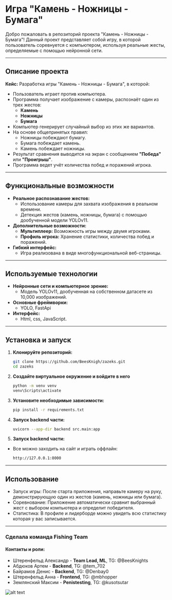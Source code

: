 # Игра "Камень - Ножницы - Бумага"

Добро пожаловать в репозиторий проекта "Камень - Ножницы - Бумага"! Данный проект представляет собой игру, в которой пользователь соревнуется с компьютером, используя реальные жесты, определяемые с помощью нейронной сети.

---

## Описание проекта

**Кейс:** Разработка игры "Камень - Ножницы - Бумага", в которой:
- Пользователь играет против компьютера.
- Программа получает изображение с камеры, распознаёт один из трех жестов:
  - **Камень**
  - **Ножницы**
  - **Бумага**
- Компьютер генерирует случайный выбор из этих же вариантов.
- На основе общепринятых правил:
  - Ножницы побеждают бумагу.
  - Бумага побеждает камень.
  - Камень побеждает ножницы.
- Результат сравнения выводится на экран с сообщением **"Победа"** или **"Проигрыш"**.
- Программа ведет учёт количества побед и поражений игрока.

---

## Функциональные возможности

- **Реальное распознавание жестов:** 
  - Использование камеры для захвата изображения в реальном времени.
  - Детекция жестов (камень, ножницы, бумага) с помощью дообученной модели YOLOv11.
- **Дополнительные возможности:**
  - **Мультиплеер:** Возможность игры между двумя игроками.
  - **Профиль игрока:** Хранение статистики, количества побед и поражений.
- **Гибкий интерфейс:**
  - Игра реализована в виде многофункциональной веб-страницы.

---

## Используемые технологии

- **Нейронные сети и компьютерное зрение:**
  - Модель YOLOv11, дообученная на собственном датасете из 10,000 изображений.
- **Основные фреймворки:**
  - YOLO, FastApi
- **Интерфейс:**
  - Html, css, JavaScript.

---

## Установка и запуск

1. **Клонируйте репозиторий:**

   ```bash
   git clone https://github.com/BeesKnigh/zazeks.git
   cd zazeks

2. **Создайте виртуальное окружение и войдите в него**
    ``` bash
    python -m venv venv
    venv\Scripts\activate

2. **Установите необходимые зависимости:**
    ```bash
    pip install -r requirements.txt

3. **Запуск backend части:**
    ```bash
    uvicorn --app-dir backend src.main:app

4. **Запуск backend части:**
 - Все можно заходить на сайт и играть оффлайн:
    ```bash
    http://127.0.0.1:8000

---

## Использование
- Запуск игры: После старта приложения, направьте камеру на руку, демонстрирующую один из жестов (камень, ножницы или бумага).
- Соревнование: Приложение автоматически сравнит выбранный жест с выбором компьютера и определит победителя.
- Статистика: В профиле и лидерборде можно увидеть всю статистику которая у вас записывается.


---

### Сделала команда **Fishing Team**
#### Контакты и роли:
 - Штеренфельд Александр - **Team Lead, ML**, TG: @BeesKnights
 - Абдюков Артем - **Backend**, TG: @tem_702
 - Байрамов Денис - **Backend**, TG: @Denbay0
 - Штеренфельд Анна - **Frontend**, TG: @mbhopper
 - Землянский Максим - **Penistesting**, TG: @kusotsutar

![alt text](frontend/images/placeholder.png)